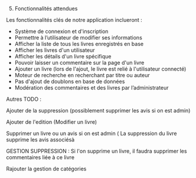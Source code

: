 5. Fonctionnalités attendues

Les fonctionnalités clés de notre application inclueront :
- Système de connexion et d'inscription
- Permettre à l’utilisateur de modifier ses informations
- Afficher la liste de tous les livres enregistrés en base
- Afficher les livres d'un utilisateur
- Afficher les détails d'un livre spécifique
- Pouvoir laisser un commentaire sur la page d'un livre
- Ajouter un livre (lors de l'ajout, le livre est relié à l'utilisateur connecté)
- Moteur de recherche en recherchant par titre ou auteur
- Pas d'ajout de doublons en base de données
- Modération des commentaires et des livres par l’administrateur

Autres TODO :

Ajouter de la suppression (possiblement supprimer les avis si on est admin)
 
Ajouter de l'edition (Modifier un livre)

Supprimer un livre ou un avis si on est admin ( La suppression du livre supprime les avis associésà

GESTION SUPPRESSION : Si l'on supprime un livre, il faudra supprimer les commentaires liée à ce livre

Rajouter la gestion de catégories

